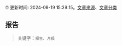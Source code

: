 :alarm_clock: 更新时间: 2024-09-19 15:39:15。[文章来源](/README.md)、[文章分类](/TAGS.md)

## 报告


> 关键字：`报告`、`月报`



